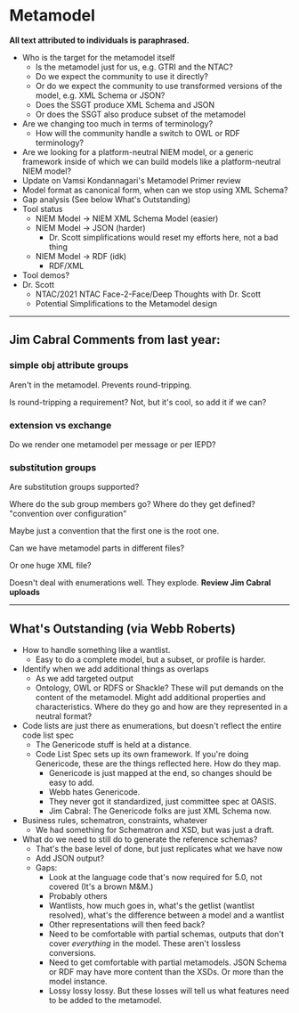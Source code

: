 # Metamodel

**All text attributed to individuals is paraphrased.**

- Who is the target for the metamodel itself
	- Is the metamodel just for us, e.g. GTRI and the NTAC?
	- Do we expect the community to use it directly?
	- Or do we expect the community to use transformed versions of the model, e.g. XML Schema or JSON?
	- Does the SSGT produce XML Schema and JSON
	- Or does the SSGT also produce subset of the metamodel
- Are we changing too much in terms of terminology?
	- How will the community handle a switch to OWL or RDF terminology?
- Are we looking for a platform-neutral NIEM model, or a generic framework inside of which we can build models like a platform-neutral NIEM model?
- Update on Vamsi Kondannagari's Metamodel Primer review
- Model format as canonical form, when can we stop using XML Schema?
- Gap analysis (See below What's Outstanding)
- Tool status
	- NIEM Model -> NIEM XML Schema Model (easier)
	- NIEM Model -> JSON (harder)
		- Dr. Scott simplifications would reset my efforts here, not a bad thing
	- NIEM Model -> RDF (idk)
		- RDF/XML 
- Tool demos?
- Dr. Scott 
	- NTAC/2021 NTAC Face-2-Face/Deep Thoughts with Dr. Scott
	- Potential Simplifications to the Metamodel design

___

## Jim Cabral Comments from last year:

### simple obj attribute groups

Aren't in the metamodel. Prevents round-tripping.

Is round-tripping a requirement? Not, but it's cool, so add it if we can?

### extension vs exchange

Do we render one metamodel per message or per IEPD?

### substitution groups

Are substitution groups supported?

Where do the sub group members go? Where do they get defined?
"convention over configuration"

Maybe just a convention that the first one is the root one.

Can we have metamodel parts in different files?

Or one huge XML file?

Doesn't deal with enumerations well. They explode. **Review Jim Cabral uploads**

___

## What's Outstanding (via Webb Roberts)

- How to handle something like a wantlist.
	- Easy to do a complete model, but a subset, or profile is harder.
- Identify when we add additional things as overlaps
	- As we add targeted output
	- Ontology, OWL or RDFS or Shackle? These will put demands on the content of the metamodel. Might add additional properties and characteristics. Where do they go and how are they represented in a neutral format?
- Code lists are just there as enumerations, but doesn't reflect the entire code list spec
	- The Genericode stuff is held at a distance.
	- Code List Spec sets up its own framework. If you're doing Genericode, these are the things reflected here. How do they map.
		- Genericode is just mapped at the end, so changes should be easy to add.
		- Webb hates Genericode.
		- They never got it standardized, just committee spec at OASIS.
		- Jim Cabral: The Genericode folks are just XML Schema now.
- Business rules, schematron, constraints, whatever
	- We had something for Schematron and XSD, but was just a draft.
- What do we need to still do to generate the reference schemas?
	- That's the base level of done, but just replicates what we have now
	- Add JSON output?
	- Gaps:
		- Look at the language code that's now required for 5.0, not covered (It's a brown M&M.)
		- Probably others
		- Wantlists, how much goes in, what's the getlist (wantlist resolved), what's the difference between a model and a wantlist
		- Other representations will then feed back?
		- Need to be comfortable with partial schemas, outputs that don't cover _everything_ in the model. These aren't lossless conversions.
		- Need to get comfortable with partial metamodels. JSON Schema or RDF may have more content than the XSDs. Or more than the model instance.
		- Lossy lossy lossy. But these losses will tell us what features need to be added to the metamodel.
